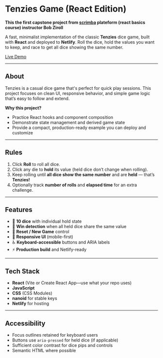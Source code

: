 # Tenzies Game (React Edition)

**This the first capstone project from [scrimba](https://scrimba.com/learn-react-c0e) plateform (react basics course) instructor Bob Ziroll**

A fast, minimalist implementation of the classic **Tenzies** dice game, built with **React** and deployed to **Netlify**. Roll the dice, hold the values you want to keep, and race to get all dice showing the same number.

[Live Demo](https://tenzies-game-sc1.netlify.app/)

---

## About


Tenzies is a casual dice game that's perfect for quick play sessions. This project focuses on clean UI, responsive behavior, and simple game logic that’s easy to follow and extend.

**Why this project?**

- Practice React hooks and component composition
- Demonstrate state management and derived game state
- Provide a compact, production-ready example you can deploy and customize

---

## Rules

1. Click **Roll** to roll all dice.
2. Click any die to **hold** its value (held dice don’t change when rolling).
3. Keep rolling until **all dice show the same number** and are **held** — that’s **Tenzies!**
4. Optionally track **number of rolls** and **elapsed time** for an extra challenge.

---

## Features

- 🎲 **10 dice** with individual hold state
- 🧠 **Win detection** when all held dice share the same value
- 🔁 **Reset / New Game** control
- 📱 **Responsive UI** (mobile-first)
- ♿ **Keyboard-accessible** buttons and ARIA labels
- ⚡ **Production build** and Netlify-ready

---

## Tech Stack

- **React** (Vite or Create React App—use what your repo uses)
- **JavaScript**
- **CSS** (CSS Modules)
- **nanoid** for stable keys
- **Netlify** for hosting

---

## Accessibility

- Focus outlines retained for keyboard users
- Buttons use `aria-pressed` for held dice (if applicable)
- Sufficient color contrast for dice pips and controls
- Semantic HTML where possible
